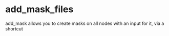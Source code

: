 # add_mask_files
add_mask allows you to create masks on all nodes with an input for it, via a shortcut
